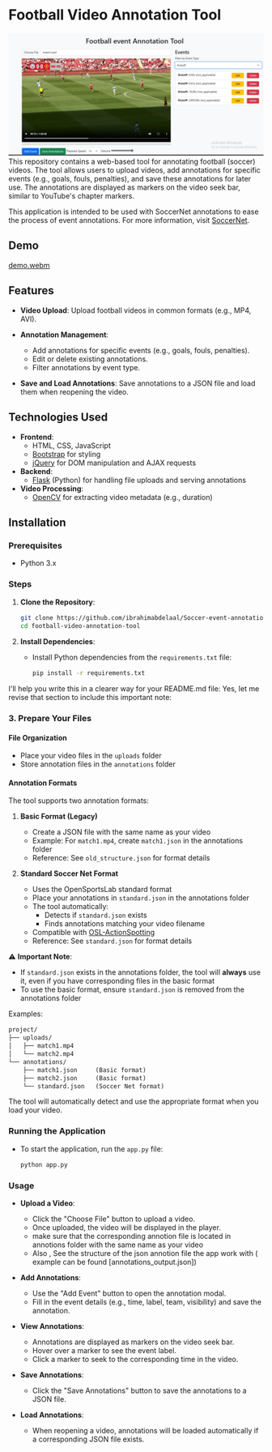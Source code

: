 # Football Video Annotation Tool
![Website Screenshot](websiteimage.JPG)
This repository contains a web-based tool for annotating football (soccer) videos. The tool allows users to upload videos, add annotations for specific events (e.g., goals, fouls, penalties), and save these annotations for later use. The annotations are displayed as markers on the video seek bar, similar to YouTube's chapter markers.

This application is intended to be used with SoccerNet annotations to ease the process of event annotations. For more information, visit [SoccerNet](https://github.com/SoccerNet).



## Demo

[demo.webm](https://github.com/user-attachments/assets/6e7c220a-fda1-45c5-8002-b4599f09f846)



## Features

- **Video Upload**: Upload football videos in common formats (e.g., MP4, AVI).
- **Annotation Management**:
  - Add annotations for specific events (e.g., goals, fouls, penalties).
  - Edit or delete existing annotations.
  - Filter annotations by event type.

- **Save and Load Annotations**: Save annotations to a JSON file and load them when reopening the video.

## Technologies Used

- **Frontend**:
  - HTML, CSS, JavaScript
  - [Bootstrap](https://getbootstrap.com/) for styling
  - [jQuery](https://jquery.com/) for DOM manipulation and AJAX requests
- **Backend**:
  - [Flask](https://flask.palletsprojects.com/) (Python) for handling file uploads and serving annotations
- **Video Processing**:
  - [OpenCV](https://opencv.org/) for extracting video metadata (e.g., duration)

## Installation

### Prerequisites

- Python 3.x

### Steps

1. **Clone the Repository**:
   ```bash
   git clone https://github.com/ibrahimabdelaal/Soccer-event-annotation-tool.git
   cd football-video-annotation-tool
   ```

2. **Install Dependencies**:
   - Install Python dependencies from the `requirements.txt` file:
     ```bash
     pip install -r requirements.txt
     ```

I'll help you write this in a clearer way for your README.md file:
Yes, let me revise that section to include this important note:

### 3. Prepare Your Files

#### File Organization
- Place your video files in the `uploads` folder
- Store annotation files in the `annotations` folder

#### Annotation Formats
The tool supports two annotation formats:

1. **Basic Format (Legacy)**
   - Create a JSON file with the same name as your video
   - Example: For `match1.mp4`, create `match1.json` in the annotations folder
   - Reference: See `old_structure.json` for format details

2. **Standard Soccer Net Format**
   - Uses the OpenSportsLab standard format
   - Place your annotations in `standard.json` in the annotations folder
   - The tool automatically:
     - Detects if `standard.json` exists
     - Finds annotations matching your video filename
   - Compatible with [OSL-ActionSpotting](https://github.com/OpenSportsLab/OSL-ActionSpotting)
   - Reference: See `standard.json` for format details

⚠️ **Important Note**: 
- If `standard.json` exists in the annotations folder, the tool will **always** use it, even if you have corresponding files in the basic format
- To use the basic format, ensure `standard.json` is removed from the annotations folder

Examples:
```
project/
├── uploads/
│   ├── match1.mp4
│   └── match2.mp4
└── annotations/
    ├── match1.json     (Basic format)
    ├── match2.json     (Basic format)
    └── standard.json   (Soccer Net format)
```

The tool will automatically detect and use the appropriate format when you load your video.
### Running the Application

- To start the application, run the `app.py` file:
  ```bash
  python app.py
  ```

### Usage

- **Upload a Video**:
  - Click the "Choose File" button to upload a video.
  - Once uploaded, the video will be displayed in the player.
  - make sure that the corresponding annotion file is located in annotions folder with the same name as your video
  - Also , See the structure of the json annotion file the app work with ( example can be found [annotations_output.json])

- **Add Annotations**:
  - Use the "Add Event" button to open the annotation modal.
  - Fill in the event details (e.g., time, label, team, visibility) and save the annotation.

- **View Annotations**:
  - Annotations are displayed as markers on the video seek bar.
  - Hover over a marker to see the event label.
  - Click a marker to seek to the corresponding time in the video.

- **Save Annotations**:
  - Click the "Save Annotations" button to save the annotations to a JSON file.

- **Load Annotations**:
  - When reopening a video, annotations will be loaded automatically if a corresponding JSON file exists.



